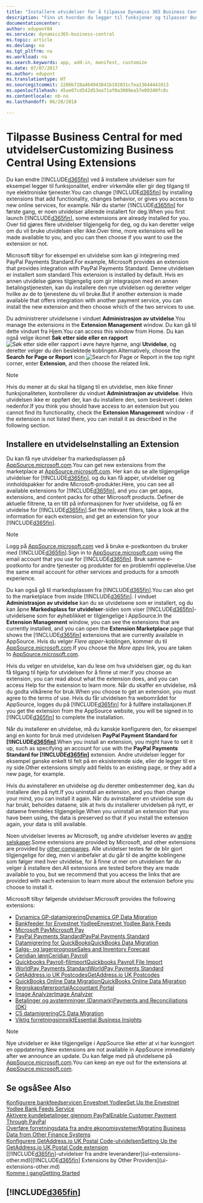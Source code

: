 ```yaml
---
title: "Installere utvidelser for å tilpasse Dynamics 365 Business Central | Microsoft-dokumentasjon"
description: "Finn ut hvordan du legger til funksjoner og tilpasser Business Central ved å installere utvidelser."
documentationcenter: 
author: edupont04
ms.service: dynamics365-business-central
ms.topic: article
ms.devlang: na
ms.tgt_pltfrm: na
ms.workload: na
ms.search.keywords: app, add-in, manifest, customize
ms.date: 07/07/2017
ms.author: edupont
ms.translationtype: HT
ms.sourcegitcommit: 2286b728a464943841b192031cfea13644441013
ms.openlocfilehash: 45ae07cd542d53ea71af0a3009ea57e09340fc0c
ms.contentlocale: nb-no
ms.lasthandoff: 06/28/2018

---
```

# <a name="customizing-business-central-using-extensions"></a><span data-ttu-id="b4f4e-103">Tilpasse Business Central for med utvidelser</span><span class="sxs-lookup"><span data-stu-id="b4f4e-103">Customizing Business Central Using Extensions</span></span>
<span data-ttu-id="b4f4e-104">Du kan endre [!INCLUDE[d365fin](includes/d365fin_md.md)] ved å installere utvidelser som for eksempel legger til funksjonalitet, endrer virkemåte eller gir deg tilgang til nye elektroniske tjenester.</span><span class="sxs-lookup"><span data-stu-id="b4f4e-104">You can change [!INCLUDE[d365fin](includes/d365fin_md.md)] by installing extensions that add functionality, changes behavior, or gives you access to new online services, for example.</span></span>
<span data-ttu-id="b4f4e-105">Når du starter [!INCLUDE[d365fin](includes/d365fin_md.md)] for første gang, er noen utvidelser allerede installert for deg.</span><span class="sxs-lookup"><span data-stu-id="b4f4e-105">When you first launch [!INCLUDE[d365fin](includes/d365fin_md.md)], some extensions are already installed for you.</span></span> <span data-ttu-id="b4f4e-106">Over tid gjøres flere utvidelser tilgjengelig for deg, og du kan deretter velge om du vil bruke utvidelsen eller ikke.</span><span class="sxs-lookup"><span data-stu-id="b4f4e-106">Over time, more extensions will be made available to you, and you can then choose if you want to use the extension or not.</span></span>

<span data-ttu-id="b4f4e-107">Microsoft tilbyr for eksempel en utvidelse som kan gi integrering med PayPal Payments Standard.</span><span class="sxs-lookup"><span data-stu-id="b4f4e-107">For example, Microsoft provides an extension that provides integration with PayPal Payments Standard.</span></span> <span data-ttu-id="b4f4e-108">Denne utvidelsen er installert som standard.</span><span class="sxs-lookup"><span data-stu-id="b4f4e-108">This extension is installed by default.</span></span>
<span data-ttu-id="b4f4e-109">Hvis en annen utvidelse gjøres tilgjengelig som gir integrasjon med en annen betalingstjenesten, kan du installere den nye utvidelsen og deretter velger hvilke av de to tjenestene du vil bruke.</span><span class="sxs-lookup"><span data-stu-id="b4f4e-109">But if another extension is made available that offers integration with another payment service, you can install the new extension and then choose which of the two services to use.</span></span>  

<span data-ttu-id="b4f4e-110">Du administrerer utvidelsene i vinduet **Administrasjon av utvidelse**.</span><span class="sxs-lookup"><span data-stu-id="b4f4e-110">You manage the extensions in the **Extension Management** window.</span></span> <span data-ttu-id="b4f4e-111">Du kan gå til dette vinduet fra Hjem.</span><span class="sxs-lookup"><span data-stu-id="b4f4e-111">You can access this window from Home.</span></span> <span data-ttu-id="b4f4e-112">Du kan også velge ikonet **Søk etter side eller en rapport** ![Søk etter side eller rapport](media/ui-search/search_small.png "Søk etter side eller rapport") i øvre høyre hjørne, angi **Utvidelse**, og deretter velger du den beslektede koblingen.</span><span class="sxs-lookup"><span data-stu-id="b4f4e-112">Alternatively, choose the **Search for Page or Report** icon ![Search for Page or Report](media/ui-search/search_small.png "Search for Page or Report icon") in the top right corner, enter **Extension**, and then choose the related link.</span></span>  

> [!NOTE]  
>   <span data-ttu-id="b4f4e-113">Hvis du mener at du skal ha tilgang til en utvidelse, men ikke finner funksjonaliteten, kontrollerer du vinduet **Administrasjon av utvidelse**. Hvis utvidelsen ikke er oppført der, kan du installere den, som beskrevet i delen nedenfor.</span><span class="sxs-lookup"><span data-stu-id="b4f4e-113">If you think you should have access to an extension but you cannot find its functionality, check the **Extension Management** window - if the extension is not listed there, you can install it as described in the following section.</span></span>  

## <a name="installing-an-extension"></a><span data-ttu-id="b4f4e-114">Installere en utvidelse</span><span class="sxs-lookup"><span data-stu-id="b4f4e-114">Installing an Extension</span></span>
<span data-ttu-id="b4f4e-115">Du kan få nye utvidelser fra markedsplassen på [AppSource.microsoft.com](https://appsource.microsoft.com/en-us/marketplace/apps?product=dynamics-365%3Bdynamics-365-for-financials&page=1).</span><span class="sxs-lookup"><span data-stu-id="b4f4e-115">You can get new extensions from the marketplace at [AppSource.microsoft.com](https://appsource.microsoft.com/en-us/marketplace/apps?product=dynamics-365%3Bdynamics-365-for-financials&page=1).</span></span> <span data-ttu-id="b4f4e-116">Her kan du se alle tilgjengelige utvidelser for [!INCLUDE[d365fin](includes/d365fin_md.md)], og du kan få apper, utvidelser og innholdspakker for andre Microsoft-produkter.</span><span class="sxs-lookup"><span data-stu-id="b4f4e-116">Here, you can see all available extensions for [!INCLUDE[d365fin](includes/d365fin_md.md)], and you can get apps, extensions, and content packs for other Microsoft products.</span></span> <span data-ttu-id="b4f4e-117">Definer de aktuelle filtrene, ta en titt på informasjonen for hver utvidelse, og få en utvidelse for [!INCLUDE[d365fin](includes/d365fin_md.md)].</span><span class="sxs-lookup"><span data-stu-id="b4f4e-117">Set the relevant filters, take a look at the information for each extension, and get an extension for your [!INCLUDE[d365fin](includes/d365fin_md.md)].</span></span>  
> [!NOTE]  
>   <span data-ttu-id="b4f4e-118">Logg på [AppSource.microsoft.com](https://appsource.microsoft.com/) ved å bruke e-postkontoen du bruker med [!INCLUDE[d365fin](includes/d365fin_md.md)].</span><span class="sxs-lookup"><span data-stu-id="b4f4e-118">Sign in to [AppSource.microsoft.com](https://appsource.microsoft.com/) using the email account that you use for [!INCLUDE[d365fin](includes/d365fin_md.md)].</span></span> <span data-ttu-id="b4f4e-119">Bruk samme e-postkonto for andre tjenester og produkter for en problemfri opplevelse.</span><span class="sxs-lookup"><span data-stu-id="b4f4e-119">Use the same email account for other services and products for a smooth experience.</span></span>  

<span data-ttu-id="b4f4e-120">Du kan også gå til markedsplassen fra [!INCLUDE[d365fin](includes/d365fin_md.md)].</span><span class="sxs-lookup"><span data-stu-id="b4f4e-120">You can also get to the marketplace from inside [!INCLUDE[d365fin](includes/d365fin_md.md)].</span></span> <span data-ttu-id="b4f4e-121">I vinduet **Administrasjon av utvidelse** kan du se utvidelsene som er installert, og du kan åpne **Markedsplass for utvidelser**-siden som viser [!INCLUDE[d365fin](includes/d365fin_md.md)]-utvidelsene som for øyheblikket er tilgjengelige i AppSource.</span><span class="sxs-lookup"><span data-stu-id="b4f4e-121">In the **Extension Management** window, you can see the extensions that are currently installed, and you can open the **Extension Marketplace** page that shows the [!INCLUDE[d365fin](includes/d365fin_md.md)] extensions that are currently available in AppSource.</span></span> <span data-ttu-id="b4f4e-122">Hvis du velger *Flere apper*-koblingen, kommer du til [AppSource.microsoft.com](https://appsource.microsoft.com/en-us/marketplace/apps?product=dynamics-365%3Bdynamics-365-for-financials&page=1).</span><span class="sxs-lookup"><span data-stu-id="b4f4e-122">If you choose the *More apps* link, you are taken to [AppSource.microsoft.com](https://appsource.microsoft.com/en-us/marketplace/apps?product=dynamics-365%3Bdynamics-365-for-financials&page=1).</span></span>  

<span data-ttu-id="b4f4e-123">Hvis du velger en utvidelse, kan du lese om hva utvidelsen gjør, og du kan få tilgang til hjelp for utvidelsen for å finne ut mer.</span><span class="sxs-lookup"><span data-stu-id="b4f4e-123">If you choose an extension, you can read about what the extension does, and you can access Help for the extension to learn more.</span></span> <span data-ttu-id="b4f4e-124">Når du skaffer en utvidelse, må du godta vilkårene for bruk.</span><span class="sxs-lookup"><span data-stu-id="b4f4e-124">When you choose to get an extension, you must agree to the terms of use.</span></span> <span data-ttu-id="b4f4e-125">Hvis du får utvidelsen fra webområdet for AppSource, logges du på [!INCLUDE[d365fin](includes/d365fin_md.md)] for å fullføre installasjonen.</span><span class="sxs-lookup"><span data-stu-id="b4f4e-125">If you get the extension from the AppSource website, you will be signed in to [!INCLUDE[d365fin](includes/d365fin_md.md)] to complete the installation.</span></span>  

<span data-ttu-id="b4f4e-126">Når du installerer en utvidelse, må du kanskje konfigurere den, for eksempel angi en konto for bruk med utvidelsen **PayPal Payment Standard for [!INCLUDE[d365fin](includes/d365fin_md.md)]**.</span><span class="sxs-lookup"><span data-stu-id="b4f4e-126">When you install an extension, you might have to set it up, such as specifying an account for use with the **PayPal Payments Standard for [!INCLUDE[d365fin](includes/d365fin_md.md)]** extension.</span></span>
<span data-ttu-id="b4f4e-127">Andre utvidelser legger for eksempel ganske enkelt til felt på en eksisterende side, eller de legger til en ny side.</span><span class="sxs-lookup"><span data-stu-id="b4f4e-127">Other extensions simply add fields to an existing page, or they add a new page, for example.</span></span>   

<span data-ttu-id="b4f4e-128">Hvis du avinstallerer en utvidelse og du deretter ombestemmer deg, kan du installere den på nytt.</span><span class="sxs-lookup"><span data-stu-id="b4f4e-128">If you uninstall an extension, and you then change your mind, you can install it again.</span></span> <span data-ttu-id="b4f4e-129">Når du avinstallerer en utvidelse som du har brukt, beholdes dataene, slik at hvis du installerer utvidelsen på nytt, er dataene fremdeles tilgjengelige.</span><span class="sxs-lookup"><span data-stu-id="b4f4e-129">When you uninstall an extension that you have been using, the data is preserved so that if you install the extension again, your data is still available.</span></span>  

<span data-ttu-id="b4f4e-130">Noen utvidelser leveres av Microsoft, og andre utvidelser leveres av [andre selskaper](ui-extensions-other.md).</span><span class="sxs-lookup"><span data-stu-id="b4f4e-130">Some extensions are provided by Microsoft, and other extensions are provided by [other companies](ui-extensions-other.md).</span></span> <span data-ttu-id="b4f4e-131">Alle utvidelser testes før de blir gjort tilgjengelige for deg, men vi anbefaler at du går til de angitte koblingene som følger med hver utvidelse, for å finne ut mer om utvidelsen før du velger å installere den.</span><span class="sxs-lookup"><span data-stu-id="b4f4e-131">All extensions are tested before they are made available to you, but we recommend that you access the links that are provided with each extension to learn more about the extension before you choose to install it.</span></span>  

<span data-ttu-id="b4f4e-132">Microsoft tilbyr følgende utvidelser:</span><span class="sxs-lookup"><span data-stu-id="b4f4e-132">Microsoft provides the following extensions:</span></span>  

* [<span data-ttu-id="b4f4e-133">Dynamics GP-datamigrering</span><span class="sxs-lookup"><span data-stu-id="b4f4e-133">Dynamics GP Data Migration</span></span>](ui-extensions-dynamicsgp-data-migration.md)  
* [<span data-ttu-id="b4f4e-134">Bankfeeder for Envestnet Yodlee</span><span class="sxs-lookup"><span data-stu-id="b4f4e-134">Envestnet Yodlee Bank Feeds</span></span>](ui-extensions-yodlee-bank-feeds.md)  
* [<span data-ttu-id="b4f4e-135">Microsoft Pay</span><span class="sxs-lookup"><span data-stu-id="b4f4e-135">Microsoft Pay</span></span>](ui-extensions-microsoft-pay-payments.md)  
* [<span data-ttu-id="b4f4e-136">PayPal Payments Standard</span><span class="sxs-lookup"><span data-stu-id="b4f4e-136">PayPal Payments Standard</span></span>](ui-extensions-paypal-payments-standard.md)  
* [<span data-ttu-id="b4f4e-137">Datamigrering for QuickBooks</span><span class="sxs-lookup"><span data-stu-id="b4f4e-137">QuickBooks Data Migration</span></span>](ui-extensions-quickbooks-data-migration.md)  
* [<span data-ttu-id="b4f4e-138">Salgs- og lagerprognose</span><span class="sxs-lookup"><span data-stu-id="b4f4e-138">Sales and Inventory Forecast</span></span>](ui-extensions-sales-forecast.md)  
* [<span data-ttu-id="b4f4e-139">Ceridian lønn</span><span class="sxs-lookup"><span data-stu-id="b4f4e-139">Ceridian Payroll</span></span>](ui-extensions-ceridian-payroll.md)  
* [<span data-ttu-id="b4f4e-140">Quickbooks Payroll-filimport</span><span class="sxs-lookup"><span data-stu-id="b4f4e-140">Quickbooks Payroll File Import</span></span>](ui-extensions-quickbooks-payroll.md)  
* [<span data-ttu-id="b4f4e-141">WorldPay Payments Standard</span><span class="sxs-lookup"><span data-stu-id="b4f4e-141">WorldPay Payments Standard</span></span>](ui-extensions-worldpay-payments-standard.md)  
* [<span data-ttu-id="b4f4e-142">GetAddress.io UK Postcodes</span><span class="sxs-lookup"><span data-stu-id="b4f4e-142">GetAddress.io UK Postcodes</span></span>](ui-extensions-getaddressio.md)  
* [<span data-ttu-id="b4f4e-143">QuickBooks Online Data Migration</span><span class="sxs-lookup"><span data-stu-id="b4f4e-143">QuickBooks Online Data Migration</span></span>](ui-extensions-quickbooks-online-data-migration.md)  
* [<span data-ttu-id="b4f4e-144">Regnskapsførerportal</span><span class="sxs-lookup"><span data-stu-id="b4f4e-144">Accountant Portal</span></span>](ui-extensions-accountant-portal.md)  
* [<span data-ttu-id="b4f4e-145">Image Analyzer</span><span class="sxs-lookup"><span data-stu-id="b4f4e-145">Image Analyzer</span></span>](ui-extensions-image-analyzer.md)  
* [<span data-ttu-id="b4f4e-146">Betalinger og avstemminger (Danmark)</span><span class="sxs-lookup"><span data-stu-id="b4f4e-146">Payments and Reconciliations (DK)</span></span>](ui-extensions-payments-reconciliation-formats-dk.md)  
* [<span data-ttu-id="b4f4e-147">C5 datamigrering</span><span class="sxs-lookup"><span data-stu-id="b4f4e-147">C5 Data Migration</span></span>](ui-extensions-c5-data-migration.md)  
* [<span data-ttu-id="b4f4e-148">Viktig forretningsinnsikt</span><span class="sxs-lookup"><span data-stu-id="b4f4e-148">Essential Business Insights</span></span>](ui-extensions-essential-business-insights.md)  

> [!NOTE]  
>  <span data-ttu-id="b4f4e-149">Nye utvidelser er ikke tilgjengelige i AppSource like etter at vi har kunngjort en oppdatering.</span><span class="sxs-lookup"><span data-stu-id="b4f4e-149">New extensions are not available in AppSource immediately after we announce an update.</span></span> <span data-ttu-id="b4f4e-150">Du kan følge med på utvidelsene på [AppSource.microsoft.com](https://appsource.microsoft.com/en-us/marketplace/apps?product=dynamics-365%3Bdynamics-365-for-financials&page=1).</span><span class="sxs-lookup"><span data-stu-id="b4f4e-150">You can keep an eye out for the extensions at [AppSource.microsoft.com](https://appsource.microsoft.com/en-us/marketplace/apps?product=dynamics-365%3Bdynamics-365-for-financials&page=1).</span></span>

## <a name="see-also"></a><span data-ttu-id="b4f4e-151">Se også</span><span class="sxs-lookup"><span data-stu-id="b4f4e-151">See Also</span></span>
[<span data-ttu-id="b4f4e-152">Konfigurere bankfeedservicen Envestnet Yodlee</span><span class="sxs-lookup"><span data-stu-id="b4f4e-152">Set Up the Envestnet Yodlee Bank Feeds Service</span></span>](bank-how-setup-bank-statement-service.md)  
[<span data-ttu-id="b4f4e-153">Aktivere kundebetalinger gjennom PayPal</span><span class="sxs-lookup"><span data-stu-id="b4f4e-153">Enable Customer Payment Through PayPal</span></span>](sales-how-enable-payment-service-extensions.md)  
[<span data-ttu-id="b4f4e-154">Overføre forretningsdata fra andre økonomisystemer</span><span class="sxs-lookup"><span data-stu-id="b4f4e-154">Migrating Business Data from Other Finance Systems</span></span>](across-import-data-configuration-packages.md)  
[<span data-ttu-id="b4f4e-155">Konfigurere GetAddress.io UK Postal Code-utvidelsen</span><span class="sxs-lookup"><span data-stu-id="b4f4e-155">Setting Up the GetAddress.io UK Postal Code extension</span></span>](LocalFunctionality/UnitedKingdom/uk-setup-postal-code-service.md)  
<span data-ttu-id="b4f4e-156">[[!INCLUDE[d365fin](includes/d365fin_md.md)]-utvidelser fra andre leverandører](ui-extensions-other.md)</span><span class="sxs-lookup"><span data-stu-id="b4f4e-156">[[!INCLUDE[d365fin](includes/d365fin_md.md)] Extensions by Other Providers](ui-extensions-other.md)</span></span>  
[<span data-ttu-id="b4f4e-157">Komme i gang</span><span class="sxs-lookup"><span data-stu-id="b4f4e-157">Getting Started</span></span>](product-get-started.md)  

## [!INCLUDE[d365fin](includes/free_trial_md.md)]  
 

